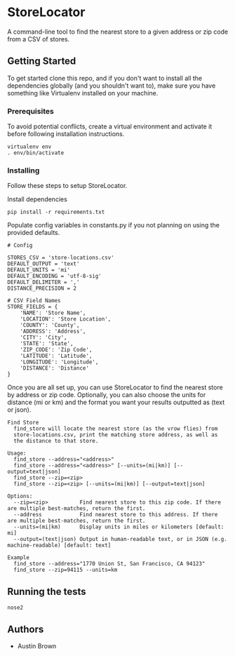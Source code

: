 # StoreLocator

A command-line tool to find the nearest store to a given address or zip code from a CSV of stores.

## Getting Started

To get started clone this repo, and if you don't want to install all the dependencies globally (and you shouldn't want to), make sure you have something like Virtualenv installed on your machine.

### Prerequisites

To avoid potential conflicts, create a virtual environment and activate it before following installation instructions.

```
virtualenv env
. env/bin/activate
```

### Installing

Follow these steps to setup StoreLocator.

Install dependencies

```
pip install -r requirements.txt
```

Populate config variables in constants.py if you not planning on using the provided defaults.

```
# Config

STORES_CSV = 'store-locations.csv'
DEFAULT_OUTPUT = 'text'
DEFAULT_UNITS = 'mi'
DEFAULT_ENCODING = 'utf-8-sig'
DEFAULT_DELIMITER = ','
DISTANCE_PRECISION = 2

# CSV Field Names
STORE_FIELDS = {
    'NAME': 'Store Name',
    'LOCATION': 'Store Location',
    'COUNTY': 'County',
    'ADDRESS': 'Address',
    'CITY': 'City',
    'STATE': 'State',
    'ZIP_CODE': 'Zip Code',
    'LATITUDE': 'Latitude',
    'LONGITUDE': 'Longitude',
    'DISTANCE': 'Distance'
}
```

Once you are all set up, you can use StoreLocator to find the nearest store by address or zip code. Optionally, you can also choose the units for distance (mi or km) and the format you want your results outputted as (text or json).

```
Find Store
  find_store will locate the nearest store (as the vrow flies) from
  store-locations.csv, print the matching store address, as well as
  the distance to that store.

Usage:
  find_store --address="<address>"
  find_store --address="<address>" [--units=(mi|km)] [--output=text|json]
  find_store --zip=<zip>
  find_store --zip=<zip> [--units=(mi|km)] [--output=text|json]

Options:
  --zip=<zip>          Find nearest store to this zip code. If there are multiple best-matches, return the first.
  --address            Find nearest store to this address. If there are multiple best-matches, return the first.
  --units=(mi|km)      Display units in miles or kilometers [default: mi]
  --output=(text|json) Output in human-readable text, or in JSON (e.g. machine-readable) [default: text]

Example
  find_store --address="1770 Union St, San Francisco, CA 94123"
  find_store --zip=94115 --units=km
```

## Running the tests

```
nose2
```

## Authors

* Austin Brown
